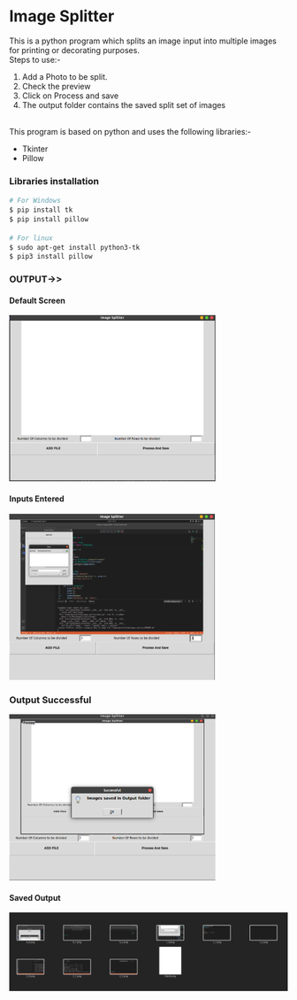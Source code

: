 # Image Splitter
This is a python program which splits an image input into multiple images for printing or decorating purposes.<br>
Steps to use:-
<ol>
<li>Add a Photo to be split.
<li>Check the preview
<li>Click on Process and save
<li>The output folder contains the saved split set of images
</ol>
<br>
This program is based on python and uses the following libraries:-
<ul>
<li>Tkinter
<li>Pillow
</ul>

### Libraries installation 
``` bash 
# For Windows
$ pip install tk
$ pip install pillow

# For linux
$ sudo apt-get install python3-tk
$ pip3 install pillow
```

### OUTPUT->>
#### Default Screen
<img src="Assets/default_window.png" height=300px><br>

#### Inputs Entered
<img src="Assets/input_window.png" height=300px><br>

### Output Successful
<img src="Assets/Output%20Successful.png" height=300px><br>

#### Saved Output
<img src="Assets/output_window.png" width=800px><br>


